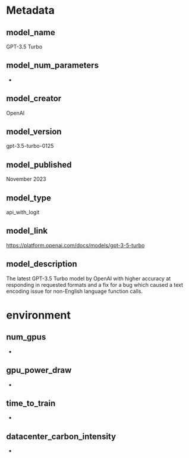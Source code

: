 # Metadata

## model_name
<!--- Name of the model -->
GPT-3.5 Turbo

## model_num_parameters
<!--- Number of Parameters -->
-

## model_creator
<!--- Creator of the model -->
OpenAI

## model_version
<!--- Used model version -->
gpt-3.5-turbo-0125

## model_published
<!--- When was the model published -->
November 2023

## model_type
<!--- {api, api_with_logit, local} -->
api_with_logit

## model_link
<!--- Link to the model -->
https://platform.openai.com/docs/models/gpt-3-5-turbo

## model_description
<!--- Short description of the model -->
The latest GPT-3.5 Turbo model by OpenAI with higher accuracy at responding in requested formats and a fix for a bug which caused a text encoding issue for non-English language function calls.

# environment

## num_gpus
<!--- number of gpu's used --> 
-

## gpu_power_draw
<!--- draw of the used GPUs in kW --> 
-

## time_to_train
<!--- total time taken for training in hours --> 
-

## datacenter_carbon_intensity
<!--- grams of CO2 emissions per kWh of energy consumed of the datacenter -->
-